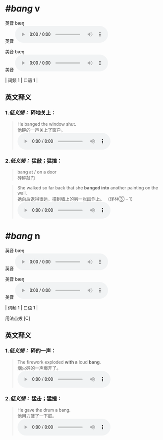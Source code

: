 # ***\#bang*** v
英音 bæŋ  
英音
<audio src="./media/bang-B.aac" controls="controls"></audio>

美音 bæŋ  
美音
<audio src="./media/bang.aac" controls="controls"></audio>



| 词频 1 | 口语 1 |  

英文释义
---
### 1.*低义频：* **砰地关上：**  

 > He banged the window shut.   
 > 他砰的一声关上了窗户。    
<audio src="./media/1-bang.aac" controls="controls"></audio>

### 2.*低义频：* **猛敲；猛撞：**  

 > bang at / on a door   
 > 砰砰敲门    

 > She walked so far back that she **banged into** another painting on the wall.   
 > 她向后退得很远，撞到墙上的另一张画作上。  （译林③ – 1）  
<audio src="./media/2-bang.aac" controls="controls"></audio>


# ***\#bang*** n
英音 bæŋ  
英音
<audio src="./media/bang-B.aac" controls="controls"></audio>

美音 bæŋ  
美音
<audio src="./media/bang.aac" controls="controls"></audio>



| 词频 1 | 口语 1 |  

用法点拨  [C]

英文释义
---
### 1.*低义频：* **砰的一声：**  

 > The firework exploded **with a** loud **bang**.   
 > 烟火砰的一声爆开了。    
<audio src="./media/3-bang.aac" controls="controls"></audio>

### 2.*低义频：* **猛击；猛撞：**  

 > He gave the drum a bang.   
 > 他用力敲了一下鼓。    
<audio src="./media/4-bang.aac" controls="controls"></audio>


